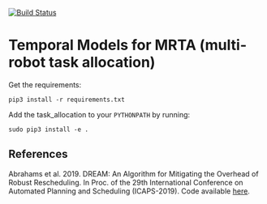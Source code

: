 [![Build Status](https://travis-ci.com/anenriquez/mrta_temporal_models.svg?token=QudZDF4JraaUN8o4yWNo&branch=master)](https://travis-ci.com/anenriquez/mrta_temporal_models)

# Temporal Models for MRTA (multi-robot task allocation)

Get the requirements:
```
pip3 install -r requirements.txt
```

Add the task_allocation to your `PYTHONPATH` by running:

```
sudo pip3 install -e .
```

## References

Abrahams et al. 2019. DREAM: An Algorithm for Mitigating the Overhead of Robust Rescheduling. In Proc. of the 29th International Conference on Automated Planning and Scheduling (ICAPS-2019). Code available [here](https://github.com/HEATlab/DREAM).
